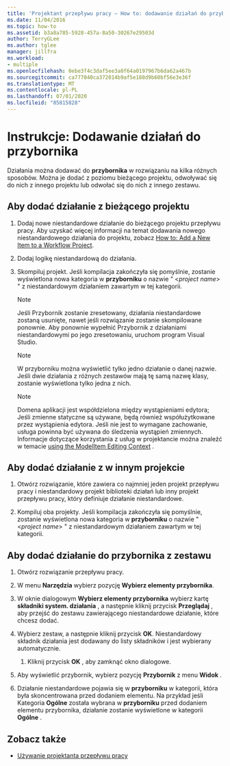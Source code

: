 ```yaml
---
title: 'Projektant przepływu pracy — How to: dodawanie działań do przybornika'
ms.date: 11/04/2016
ms.topic: how-to
ms.assetid: b3a8a785-5928-457a-8a50-30267e29503d
author: TerryGLee
ms.author: tglee
manager: jillfra
ms.workload:
- multiple
ms.openlocfilehash: 0ebe3f4c3daf5ee3a0f64a0197967b6da62a467b
ms.sourcegitcommit: ca777040ca372014b9af5e188d9b60bf56e3e36f
ms.translationtype: MT
ms.contentlocale: pl-PL
ms.lasthandoff: 07/01/2020
ms.locfileid: "85815828"
---
```

# <a name="how-to-add-activities-to-the-toolbox"></a>Instrukcje: Dodawanie działań do przybornika

Działania można dodawać do **przybornika** w rozwiązaniu na kilka różnych sposobów. Można je dodać z poziomu bieżącego projektu, odwoływać się do nich z innego projektu lub odwołać się do nich z innego zestawu.

## <a name="to-add-an-activity-from-within-your-current-project"></a>Aby dodać działanie z bieżącego projektu

1. Dodaj nowe niestandardowe działanie do bieżącego projektu przepływu pracy. Aby uzyskać więcej informacji na temat dodawania nowego niestandardowego działania do projektu, zobacz [How to: Add a New Item to a Workflow Project](../workflow-designer/how-to-add-a-new-item-to-a-workflow-project.md).

2. Dodaj logikę niestandardową do działania.

3. Skompiluj projekt. Jeśli kompilacja zakończyła się pomyślnie, zostanie wyświetlona nowa kategoria w **przyborniku** o nazwie " \<*project name*> " z niestandardowym działaniem zawartym w tej kategorii.

    > [!NOTE]
    > Jeśli Przybornik zostanie zresetowany, działania niestandardowe zostaną usunięte, nawet jeśli rozwiązanie zostanie skompilowane ponownie. Aby ponownie wypełnić Przybornik z działaniami niestandardowymi po jego zresetowaniu, uruchom program Visual Studio.

    > [!NOTE]
    > W przyborniku można wyświetlić tylko jedno działanie o danej nazwie. Jeśli dwie działania z różnych zestawów mają tę samą nazwę klasy, zostanie wyświetlona tylko jedna z nich.

    > [!NOTE]
    > Domena aplikacji jest współdzielona między wystąpieniami edytora; Jeśli zmienne statyczne są używane, będą również współużytkowane przez wystąpienia edytora. Jeśli nie jest to wymagane zachowanie, usługa powinna być używana do śledzenia wystąpień zmiennych. Informacje dotyczące korzystania z usług w projektancie można znaleźć w temacie [using the ModelItem Editing Context](/dotnet/framework/windows-workflow-foundation/using-the-modelitem-editing-context) .

## <a name="to-add-an-activity-from-within-a-different-project"></a>Aby dodać działanie z w innym projekcie

1. Otwórz rozwiązanie, które zawiera co najmniej jeden projekt przepływu pracy i niestandardowy projekt biblioteki działań lub inny projekt przepływu pracy, który definiuje działanie niestandardowe.

2. Kompiluj oba projekty. Jeśli kompilacja zakończyła się pomyślnie, zostanie wyświetlona nowa kategoria w **przyborniku** o nazwie " \<*project name*> " z niestandardowym działaniem zawartym w tej kategorii.

## <a name="to-add-an-activity-to-the-toolbox-from-an-assembly"></a>Aby dodać działanie do przybornika z zestawu

1. Otwórz rozwiązanie przepływu pracy.

2. W menu **Narzędzia** wybierz pozycję **Wybierz elementy przybornika**.

3. W oknie dialogowym **Wybierz elementy przybornika** wybierz kartę **składniki system. działania** , a następnie kliknij przycisk **Przeglądaj** , aby przejść do zestawu zawierającego niestandardowe działanie, które chcesz dodać.

4. Wybierz zestaw, a następnie kliknij przycisk **OK**. Niestandardowy składnik działania jest dodawany do listy składników i jest wybierany automatycznie.

    1. Kliknij przycisk **OK** , aby zamknąć okno dialogowe.

5. Aby wyświetlić przybornik, wybierz pozycję **Przybornik** z menu **Widok** .

6. Działanie niestandardowe pojawia się w **przyborniku** w kategorii, która była skoncentrowana przed dodaniem elementu. Na przykład jeśli Kategoria **Ogólne** została wybrana w **przyborniku** przed dodaniem elementu przybornika, działanie zostanie wyświetlone w kategorii **Ogólne** .

## <a name="see-also"></a>Zobacz także

- [Używanie projektanta przepływu pracy](developing-applications-with-the-workflow-designer.md)
